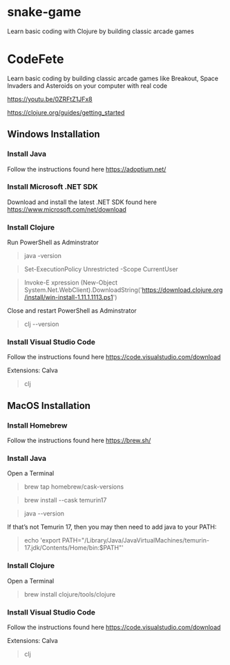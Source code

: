 # snake-game
Learn basic coding with Clojure by building classic arcade games

# CodeFete
Learn basic coding by building classic arcade games like Breakout, Space Invaders and Asteroids on your computer with real code

https://youtu.be/0ZRFtZ1JFx8

https://clojure.org/guides/getting_started

## Windows Installation
### Install Java
Follow the instructions found here https://adoptium.net/

### Install Microsoft .NET SDK
Download and install the latest .NET SDK found here https://www.microsoft.com/net/download

### Install Clojure
Run PowerShell as Adminstrator 
> java -version

> Set-ExecutionPolicy Unrestricted -Scope CurrentUser

> Invoke-E xpression (New-Object System.Net.WebClient).DownloadString('https://download.clojure.org/install/win-install-1.11.1.1113.ps1')

Close and restart PowerShell as Adminstrator 

> clj --version

### Install Visual Studio Code 
Follow the instructions found here https://code.visualstudio.com/download

Extensions: Calva

> clj

## MacOS Installation
### Install Homebrew
Follow the instructions found here https://brew.sh/

### Install Java
Open a Terminal
> brew tap homebrew/cask-versions

> brew install --cask temurin17

> java --version

If that’s not Temurin 17, then you may then need to add java to your PATH:

> echo 'export PATH="/Library/Java/JavaVirtualMachines/temurin-17.jdk/Contents/Home/bin:$PATH"'

### Install Clojure
Open a Terminal

> brew install clojure/tools/clojure

### Install Visual Studio Code 
Follow the instructions found here https://code.visualstudio.com/download

Extensions: Calva

> clj
